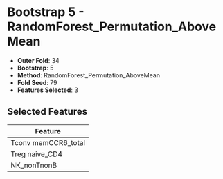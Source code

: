 # Bootstrap 5 - RandomForest_Permutation_AboveMean

- **Outer Fold**: 34
- **Bootstrap**: 5
- **Method**: RandomForest_Permutation_AboveMean
- **Fold Seed**: 79
- **Features Selected**: 3

## Selected Features

| Feature |
|---------|
| Tconv memCCR6_total |
| Treg naive_CD4 |
| NK_nonTnonB |
